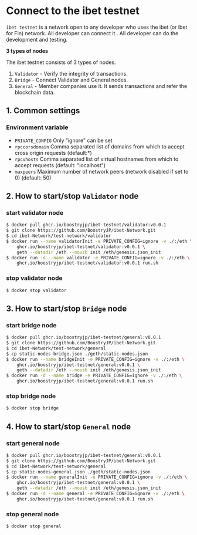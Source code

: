 # Connect to the ibet testnet

`ibet testnet` is a network open to any developer who uses the ibet (or ibet for Fin) network.
All developer can connect it . 
All developer can do the development and testing.

**3 types of nodes**

The ibet testnet consists of 3 types of nodes.

1. `Validator` - Verify the integrity of transactions.  
2. `Bridge` - Connect Validator and General nodes.  
3. `General` - Member companies use it. It sends transactions and refer the blockchain data.  

## 1. Common settings

### Environment variable

* `PRIVATE_CONFIG` Only "ignore" can be set  
* `rpccorsdomain` Comma separated list of domains from which to accept cross origin requests (default:*)  
* `rpcvhosts` Comma separated list of virtual hostnames from which to accept requests (default: "localhost")  
* `maxpeers` Maximum number of network peers (network disabled if set to 0) (default: 50)  

## 2. How to start/stop `Validator` node

### start validator node 

```bash
$ docker pull ghcr.io/boostryjp/ibet-testnet/validator:v0.0.1
$ git clone https://github.com/BoostryJP/ibet-Network.git
$ cd ibet-Network/test-network/validator
$ docker run --name validatorInit -e PRIVATE_CONFIG=ignore -v ./:/eth \
    ghcr.io/boostryjp/ibet-testnet/validator:v0.0.1 \
    geth --datadir /eth --nousb init /eth/genesis.json_init
$ docker run -d --name validator -e PRIVATE_CONFIG=ignore -v ./:/eth \
    ghcr.io/boostryjp/ibet-testnet/validator:v0.0.1 run.sh 
```

### stop validator node 

```bash
$ docker stop validator
```

## 3. How to start/stop `Bridge` node

### start bridge node

```bash
$ docker pull ghcr.io/boostryjp/ibet-testnet/general:v0.0.1
$ git clone https://github.com/BoostryJP/ibet-Network.git
$ cd ibet-Network/test-network/general
$ cp static-nodes-bridge.json ./geth/static-nodes.json
$ docker run --name bridgeInit -e PRIVATE_CONFIG=ignore -v ./:/eth \
    ghcr.io/boostryjp/ibet-testnet/general:v0.0.1 \
    geth --datadir /eth --nousb init /eth/genesis.json_init
$ docker run -d --name bridge -e PRIVATE_CONFIG=ignore -v ./:/eth \
    ghcr.io/boostryjp/ibet-testnet/general:v0.0.1 run.sh 
```

### stop bridge node 

```bash
$ docker stop bridge
```

## 4. How to start/stop `General` node

### start general node

```bash
$ docker pull ghcr.io/boostryjp/ibet-testnet/general:v0.0.1
$ git clone https://github.com/BoostryJP/ibet-Network.git
$ cd ibet-Network/test-network/general
$ cp static-nodes-general.json ./geth/static-nodes.json
$ docker run --name generalInit -e PRIVATE_CONFIG=ignore -v ./:/eth \
    ghcr.io/boostryjp/ibet-testnet/general:v0.0.1 \
    geth --datadir /eth --nousb init /eth/genesis.json_init
$ docker run -d --name general -e PRIVATE_CONFIG=ignore -v ./:/eth \
    ghcr.io/boostryjp/ibet-testnet/general:v0.0.1 run.sh 
```

### stop general node 

```bash
$ docker stop general
```

